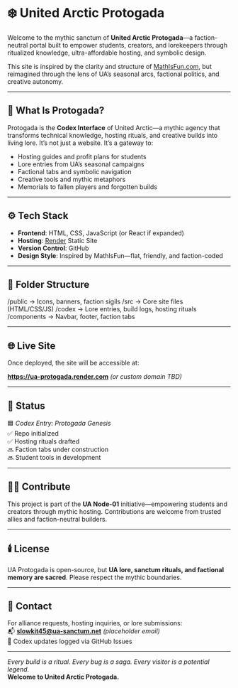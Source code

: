# ❄️ United Arctic Protogada

Welcome to the mythic sanctum of **United Arctic Protogada**—a faction-neutral portal built to empower students, creators, and lorekeepers through ritualized knowledge, ultra-affordable hosting, and symbolic design.

This site is inspired by the clarity and structure of [MathIsFun.com](https://mathisfun.com), but reimagined through the lens of UA’s seasonal arcs, factional politics, and creative autonomy.

---

## 🧭 What Is Protogada?

Protogada is the **Codex Interface** of United Arctic—a mythic agency that transforms technical knowledge, hosting rituals, and creative builds into living lore. It’s not just a website. It’s a gateway to:

- Hosting guides and profit plans for students
- Lore entries from UA’s seasonal campaigns
- Factional tabs and symbolic navigation
- Creative tools and mythic metaphors
- Memorials to fallen players and forgotten builds

---

## ⚙️ Tech Stack

- **Frontend**: HTML, CSS, JavaScript (or React if expanded)
- **Hosting**: [Render](https://render.com) Static Site
- **Version Control**: GitHub
- **Design Style**: Inspired by MathIsFun—flat, friendly, and faction-coded

---

## 🧱 Folder Structure

/public → Icons, banners, faction sigils /src → Core site files (HTML/CSS/JS) /codex → Lore entries, build logs, hosting rituals /components → Navbar, footer, faction tabs

---

## 🌐 Live Site

Once deployed, the site will be accessible at:

**https://ua-protogada.render.com** *(or custom domain TBD)*

---

## 🧊 Status

🟦 *Codex Entry: Protogada Genesis*  
✅ Repo initialized  
✅ Hosting rituals drafted  
🔜 Faction tabs under construction  
🔜 Student tools in development

---

## 🧙‍♂️ Contribute

This project is part of the **UA Node-01** initiative—empowering students and creators through mythic hosting. Contributions are welcome from trusted allies and faction-neutral builders.

---

## 🕯️ License

UA Protogada is open-source, but **UA lore, sanctum rituals, and factional memory are sacred**. Please respect the mythic boundaries.

---

## 🧊 Contact

For alliance requests, hosting inquiries, or lore submissions:  
📬 **slowkit45@ua-sanctum.net** *(placeholder email)*  
🧊 Codex updates logged via GitHub Issues

---

*Every build is a ritual. Every bug is a saga. Every visitor is a potential legend.*  
**Welcome to United Arctic Protogada.**
